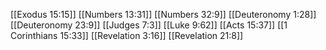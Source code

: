 [[Exodus 15:15]]
[[Numbers 13:31]]
[[Numbers 32:9]]
[[Deuteronomy 1:28]]
[[Deuteronomy 23:9]]
[[Judges 7:3]]
[[Luke 9:62]]
[[Acts 15:37]]
[[1 Corinthians 15:33]]
[[Revelation 3:16]]
[[Revelation 21:8]]
